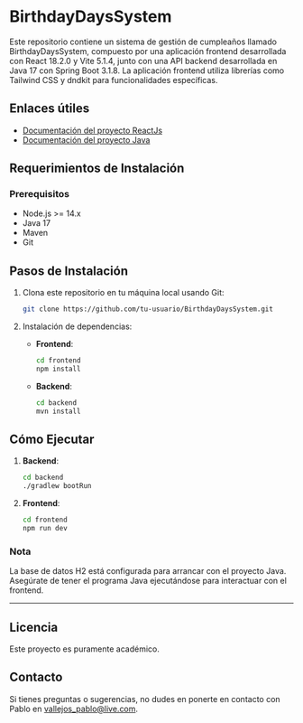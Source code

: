 # BirthdayDaysSystem

Este repositorio contiene un sistema de gestión de cumpleaños llamado BirthdayDaysSystem, compuesto por una aplicación frontend desarrollada con React 18.2.0 y Vite 5.1.4, junto con una API backend desarrollada en Java 17 con Spring Boot 3.1.8. La aplicación frontend utiliza librerías como Tailwind CSS y dndkit para funcionalidades específicas.

## Enlaces útiles
- [Documentación del proyecto ReactJs](https://github.com/pablovass/BirthdayDaysSystem/blob/main/app-react-birthday/README.md)
- [Documentación del proyecto Java](https://github.com/pablovass/BirthdayDaysSystem/blob/main/api-birthday-day/README.md)


## Requerimientos de Instalación

### Prerequisitos
- Node.js >= 14.x
- Java 17
- Maven
- Git

## Pasos de Instalación

1. Clona este repositorio en tu máquina local usando Git:
   ```bash
   git clone https://github.com/tu-usuario/BirthdayDaysSystem.git
   ```

2. Instalación de dependencias:
   - **Frontend**:
     ```bash
     cd frontend
     npm install
     ```
   - **Backend**:
     ```bash
     cd backend
     mvn install
     ```

## Cómo Ejecutar

1. **Backend**:
   ```bash
   cd backend
   ./gradlew bootRun
   ```

2. **Frontend**:
   ```bash
   cd frontend
   npm run dev
   ```

### Nota

La base de datos H2 está configurada para arrancar con el proyecto Java. Asegúrate de tener el programa Java ejecutándose para interactuar con el frontend.

---

## Licencia
Este proyecto es puramente académico.

## Contacto
Si tienes preguntas o sugerencias, no dudes en ponerte en contacto con Pablo en vallejos_pablo@live.com.
